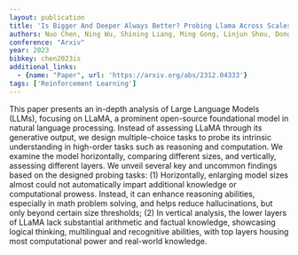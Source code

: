 ```yaml
---
layout: publication
title: 'Is Bigger And Deeper Always Better? Probing Llama Across Scales And Layers'
authors: Nuo Chen, Ning Wu, Shining Liang, Ming Gong, Linjun Shou, Dongmei Zhang, Jia Li
conference: "Arxiv"
year: 2023
bibkey: chen2023is
additional_links:
  - {name: "Paper", url: 'https://arxiv.org/abs/2312.04333'}
tags: ['Reinforcement Learning']
---
```

This paper presents an in-depth analysis of Large Language Models (LLMs),
focusing on LLaMA, a prominent open-source foundational model in natural
language processing. Instead of assessing LLaMA through its generative output,
we design multiple-choice tasks to probe its intrinsic understanding in
high-order tasks such as reasoning and computation. We examine the model
horizontally, comparing different sizes, and vertically, assessing different
layers. We unveil several key and uncommon findings based on the designed
probing tasks: (1) Horizontally, enlarging model sizes almost could not
automatically impart additional knowledge or computational prowess. Instead, it
can enhance reasoning abilities, especially in math problem solving, and helps
reduce hallucinations, but only beyond certain size thresholds; (2) In vertical
analysis, the lower layers of LLaMA lack substantial arithmetic and factual
knowledge, showcasing logical thinking, multilingual and recognitive abilities,
with top layers housing most computational power and real-world knowledge.
